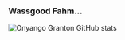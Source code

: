 ### Wassgood Fahm...

<!--
**onyango-granton/onyango-granton** is a ✨ _special_ ✨ repository because its `README.md` (this file) appears on your GitHub profile.

Here are some ideas to get you started:

- 🔭 I’m currently working on ...
- 🌱 I’m currently learning ...
- 👯 I’m looking to collaborate on ...
- 🤔 I’m looking for help with ...
- 💬 Ask me about ...
- 📫 How to reach me: ...
- 😄 Pronouns: ...
- ⚡ Fun fact: ...
-->
![Onyango Granton GitHub stats](https://github-readme-stats.vercel.app/api?username=onyango-granton&show_icons=true&theme=dracula)
